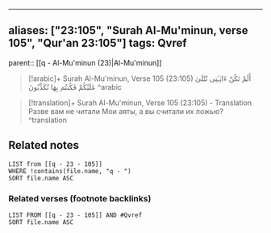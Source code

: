 
---
aliases: ["23:105", "Surah Al-Mu'minun, verse 105", "Qur'an 23:105"]
tags: Qvref
---

parent:: [[q - Al-Mu'minun (23)|Al-Mu'minun]]

> [!arabic]+ Surah Al-Mu'minun, Verse 105 (23:105)
> <span class="quran-arabic">أَلَمْ تَكُنْ ءَايَـٰتِى تُتْلَىٰ عَلَيْكُمْ فَكُنتُم بِهَا تُكَذِّبُونَ</span>
^arabic

> [!translation]+ Surah Al-Mu'minun, Verse 105 (23:105) - Translation
> Разве вам не читали Мои аяты, а вы считали их ложью?
^translation



## Related notes
```dataview
LIST from [[q - 23 - 105]]
WHERE !contains(file.name, "q - ")
SORT file.name ASC
```

### Related verses (footnote backlinks)
```dataview
LIST FROM [[q - 23 - 105]] AND #Qvref
SORT file.name ASC
```

